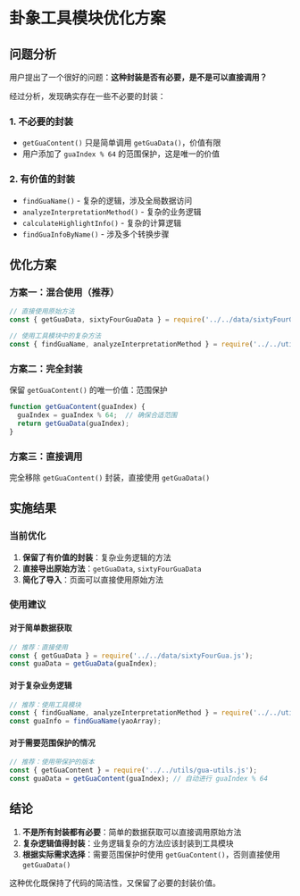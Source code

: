 # 卦象工具模块优化方案

## 问题分析

用户提出了一个很好的问题：**这种封装是否有必要，是不是可以直接调用？**

经过分析，发现确实存在一些不必要的封装：

### 1. 不必要的封装
- `getGuaContent()` 只是简单调用 `getGuaData()`，价值有限
- 用户添加了 `guaIndex % 64` 的范围保护，这是唯一的价值

### 2. 有价值的封装
- `findGuaName()` - 复杂的逻辑，涉及全局数据访问
- `analyzeInterpretationMethod()` - 复杂的业务逻辑
- `calculateHighlightInfo()` - 复杂的计算逻辑
- `findGuaInfoByName()` - 涉及多个转换步骤

## 优化方案

### 方案一：混合使用（推荐）
```javascript
// 直接使用原始方法
const { getGuaData, sixtyFourGuaData } = require('../../data/sixtyFourGua.js');

// 使用工具模块中的复杂方法
const { findGuaName, analyzeInterpretationMethod } = require('../../utils/gua-utils.js');
```

### 方案二：完全封装
保留 `getGuaContent()` 的唯一价值：范围保护
```javascript
function getGuaContent(guaIndex) {
  guaIndex = guaIndex % 64;  // 确保合适范围
  return getGuaData(guaIndex);
}
```

### 方案三：直接调用
完全移除 `getGuaContent()` 封装，直接使用 `getGuaData()`

## 实施结果

### 当前优化
1. **保留了有价值的封装**：复杂业务逻辑的方法
2. **直接导出原始方法**：`getGuaData`, `sixtyFourGuaData`
3. **简化了导入**：页面可以直接使用原始方法

### 使用建议

#### 对于简单数据获取
```javascript
// 推荐：直接使用
const { getGuaData } = require('../../data/sixtyFourGua.js');
const guaData = getGuaData(guaIndex);
```

#### 对于复杂业务逻辑
```javascript
// 推荐：使用工具模块
const { findGuaName, analyzeInterpretationMethod } = require('../../utils/gua-utils.js');
const guaInfo = findGuaName(yaoArray);
```

#### 对于需要范围保护的情况
```javascript
// 推荐：使用带保护的版本
const { getGuaContent } = require('../../utils/gua-utils.js');
const guaData = getGuaContent(guaIndex); // 自动进行 guaIndex % 64
```

## 结论

1. **不是所有封装都有必要**：简单的数据获取可以直接调用原始方法
2. **复杂逻辑值得封装**：业务逻辑复杂的方法应该封装到工具模块
3. **根据实际需求选择**：需要范围保护时使用 `getGuaContent()`，否则直接使用 `getGuaData()`

这种优化既保持了代码的简洁性，又保留了必要的封装价值。 